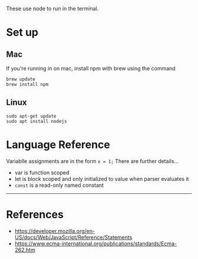 These use node to run in the terminal.

# Set up 

## Mac

If you're running in on mac, install npm with brew using the command 

```
brew update
brew install npm
```


## Linux 

```
sudo apt-get update
sudo apt install nodejs
```

# Language Reference

Variablle assignments are in the form `x = 1;` There are further details...
- var is function scoped 
- let is block scoped and only initialized to value when parser evaluates it
- `const` is a read-only named constant

---

# References

* https://developer.mozilla.org/en-US/docs/Web/JavaScript/Reference/Statements
* https://www.ecma-international.org/publications/standards/Ecma-262.htm

